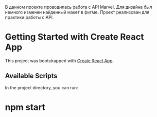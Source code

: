 В данном проекте проводилась работа с API Marvel. Для дизайна был немного изменен найденный макет в фигме. Проект реализован для практики работы с API.




# Getting Started with Create React App

This project was bootstrapped with [Create React App](https://github.com/facebook/create-react-app).

## Available Scripts

In the project directory, you can run:

# npm start


